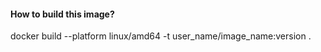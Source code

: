 #### How to build this image?
docker build --platform linux/amd64 -t user_name/image_name:version .
